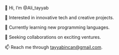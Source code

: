 
👋 Hi, I’m @Ali_tayyab

👀 Interested in innovative tech and creative projects.

🌱 Currently learning new programming languages.

💞️ Seeking collaborations on exciting ventures.

📫 Reach me through tayyabincan@gmail.com.








<!---
tayyabmughal-creator/tayyabmughal-creator is a ✨ special ✨ repository because its `README.md` (this file) appears on your GitHub profile.
You can click the Preview link to take a look at your changes.
--->
